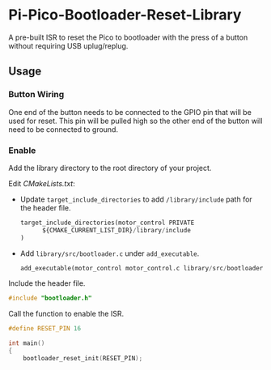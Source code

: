 # Pi-Pico-Bootloader-Reset-Library
A pre-built ISR to reset the Pico to bootloader with the press of a button without requiring USB uplug/replug.

## Usage
### Button Wiring
One end of the button needs to be connected to the GPIO pin that will be used for reset. This pin will be pulled high so the other end of the button will need to be connected to ground.
### Enable
Add the library directory to the root directory of your project.

Edit _CMakeLists.txt_:
- Update `target_include_directories` to add `/library/include` path for the header file.
  
  ```python
  target_include_directories(motor_control PRIVATE
        ${CMAKE_CURRENT_LIST_DIR}/library/include
  )
  ```
- Add `library/src/bootloader.c` under `add_executable`.
  
  ```python
  add_executable(motor_control motor_control.c library/src/bootloader.c)
  ```

Include the header file.
```C
#include "bootloader.h"
```

Call the function to enable the ISR.
```C
#define RESET_PIN 16

int main()
{
    bootloader_reset_init(RESET_PIN);
```
